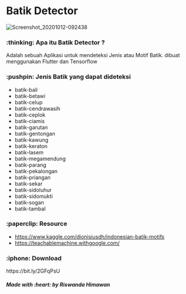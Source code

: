 
# Batik Detector

![Screenshot_20201012-092438](https://user-images.githubusercontent.com/35683696/95699795-a8555580-0c6f-11eb-8daa-f42ae8bc5eb7.png)

<h3> :thinking: Apa itu Batik Detector ? </h3>

<p> Adalah sebuah Aplikasi untuk mendeteksi Jenis atau Motif Batik.
  dibuat menggunakan Flutter dan Tensorflow</p>
 

<h3> 	:pushpin: Jenis Batik yang dapat dideteksi</h3>

* batik-bali
* batik-betawi
* batik-celup
* batik-cendrawasih
* batik-ceplok
* batik-ciamis
* batik-garutan
* batik-gentongan
* batik-kawung
* batik-keraton
* batik-lasem
* batik-megamendung
* batik-parang
* batik-pekalongan
* batik-priangan
* batik-sekar
* batik-sidoluhur
* batik-sidomukti
* batik-sogan
* batik-tambal
  
<h3> :paperclip: Resource </h3>

* https://www.kaggle.com/dionisiusdh/indonesian-batik-motifs
* https://teachablemachine.withgoogle.com/


  
<h3> :iphone: Download </h3>
<p> https://bit.ly/2GFqPsU</p>

<h5> Made with :heart: by Riswanda Himawan </h3>


